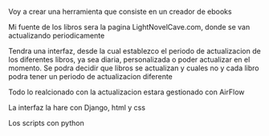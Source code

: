 Voy a crear una herramienta que consiste en un creador de ebooks

Mi fuente de los libros sera la pagina LightNovelCave.com, donde 
se van actualizando periodicamente

Tendra una interfaz, desde la cual establezco el periodo de 
actualizacion de los diferentes libros, ya sea 
diaria, personalizada o poder actualizar en el momento. 
Se podra decidir que libros se actualizan y cuales no y cada 
libro podra tener un periodo de actualizacion diferente

Todo lo realcionado con la actualizacion estara 
gestionado con AirFlow

La interfaz la hare con Django, html y css 

Los scripts con python
